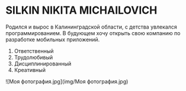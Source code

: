 # SILKIN NIKITA MICHAILOVICH

Родился и вырос в Калининградской области, с детства увлекался программированием.
В будующем хочу открыть свою компанию по разработке мобильных приложений.

1. Ответственный 
2. Трудолюбивый
3. Дисциплинированный
4. Креативный 

![Моя фотография.jpg](img/Моя фотография.jpg)
